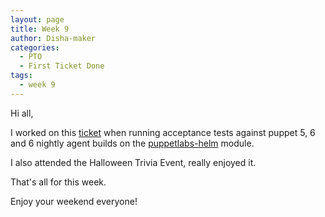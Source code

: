 ```yaml
---
layout: page
title: Week 9
author: Disha-maker
categories:
  - PTO
  - First Ticket Done
tags:
  - week 9
---
```


Hi all,

I worked on this [ticket](https://tickets.puppetlabs.com/browse/IAC-1220) when running acceptance tests against puppet 5, 6 and 6 nightly agent builds on the [puppetlabs-helm](https://github.com/puppetlabs/puppetlabs-helm) module.

I also attended the Halloween Trivia Event, really enjoyed it.

That's all for this week.

Enjoy your weekend everyone!